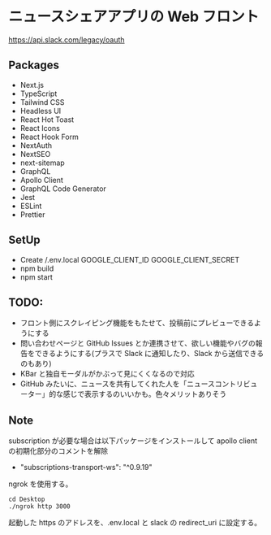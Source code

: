 # ニュースシェアアプリの Web フロント

https://api.slack.com/legacy/oauth

## Packages

- Next.js
- TypeScript
- Tailwind CSS
- Headless UI
- React Hot Toast
- React Icons
- React Hook Form
- NextAuth
- NextSEO
- next-sitemap
- GraphQL
- Apollo Client
- GraphQL Code Generator
- Jest
- ESLint
- Prettier

## SetUp

- Create /.env.local
  GOOGLE_CLIENT_ID
  GOOGLE_CLIENT_SECRET
- npm build
- npm start

## TODO:

- フロント側にスクレイピング機能をもたせて、投稿前にプレビューできるようにする
- 問い合わせページと GitHub Issues とか連携させて、欲しい機能やバグの報告をできるようにする(プラスで Slack に通知したり、Slack から送信できるのもあり)
- KBar と独自モーダルがかぶって見にくくなるので対応
- GitHub みたいに、ニュースを共有してくれた人を「ニュースコントリビューター」的な感じで表示するのいいかも。色々メリットありそう

<!-- ```
      <ul className="list-disc rounded border text-sm text-gray-600 pl-8 py-4 pr-4">
        <h4 className="font-bold text-sm text-gray-700">TODO:</h4>
        <li>拡張機能でDOM経由でoViceのチャットを拾い、このAPIに投げて複製、表示</li>
        <li>しまぶーさんのみ、拡張機能からリクエストできる。API側でもバリデーション</li>
        <li>
          懸念事項としては、メッセージが重複してしまうことや、チャット欄を閉じた状態でDOMにアクセスできるのか、などなど
        </li>
        <li>
          拡張機能からoViceにどうにかリクエストなげてチャットを取得できるなら、それでフィルタリングするなどしてフロントのAPIルートで受け取るとかでもいいかも
        </li>
      </ul>
``` -->

## Note

subscription が必要な場合は以下パッケージをインストールして apollo client の初期化部分のコメントを解除

- "subscriptions-transport-ws": "^0.9.19"

ngrok を使用する。

```terminal
cd Desktop
./ngrok http 3000
```

起動した https のアドレスを、.env.local と slack の redirect_uri に設定する。
